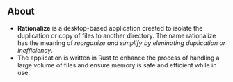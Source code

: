 ## About

- __Rationalize__ is a desktop-based application created to isolate the duplication or copy of files to another directory. The name rationalize has the meaning of _reorganize and simplify by eliminating duplication or inefficiency_.
- The application is written in Rust to enhance the process of handling a large volume of files and ensure memory is safe and efficient while in use.

